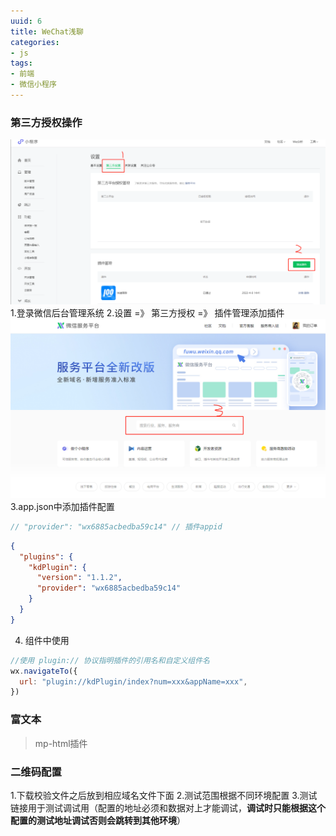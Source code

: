```yaml
---
uuid: 6
title: WeChat浅聊
categories:
- js
tags:
- 前端
- 微信小程序
---
```


### 第三方授权操作
![Image text](images/第三方授权1.png)
1.登录微信后台管理系统
2.设置 =》 第三方授权 =》 插件管理添加插件
![Image text](images/第三方授权2.jpg)
3.app.json中添加插件配置
```js
// "provider": "wx6885acbedba59c14" // 插件appid
```
```json
{
  "plugins": {
    "kdPlugin": {
      "version": "1.1.2",
      "provider": "wx6885acbedba59c14" 
    }
  }
}
```
4. 组件中使用
```js
//使用 plugin:// 协议指明插件的引用名和自定义组件名
wx.navigateTo({
  url: "plugin://kdPlugin/index?num=xxx&appName=xxx",
})
```

### 富文本
> mp-html插件

### 二维码配置
1.下载校验文件之后放到相应域名文件下面
2.测试范围根据不同环境配置
3.测试链接用于测试调试用（配置的地址必须和数据对上才能调试，**调试时只能根据这个配置的测试地址调试否则会跳转到其他环境**）
